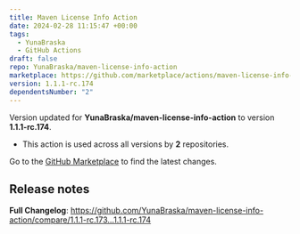 ```yaml
---
title: Maven License Info Action
date: 2024-02-28 11:15:47 +00:00
tags:
  - YunaBraska
  - GitHub Actions
draft: false
repo: YunaBraska/maven-license-info-action
marketplace: https://github.com/marketplace/actions/maven-license-info-action
version: 1.1.1-rc.174
dependentsNumber: "2"
---
```



Version updated for **YunaBraska/maven-license-info-action** to version **1.1.1-rc.174**.
- This action is used across all versions by **2** repositories.

Go to the [GitHub Marketplace](https://github.com/marketplace/actions/maven-license-info-action) to find the latest changes.

## Release notes

**Full Changelog**: https://github.com/YunaBraska/maven-license-info-action/compare/1.1.1-rc.173...1.1.1-rc.174
